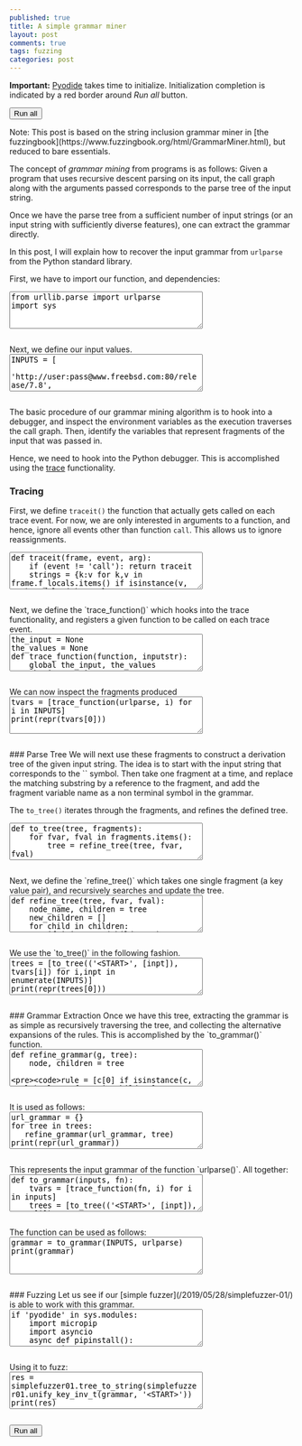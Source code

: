 ```yaml
---
published: true
title: A simple grammar miner
layout: post
comments: true
tags: fuzzing
categories: post
---
```

<script type="text/javascript">window.languagePluginUrl='/resources/pyodide/full/3.9/';</script>
<script src="/resources/pyodide/full/3.9/pyodide.js"></script>
<link rel="stylesheet" type="text/css" media="all" href="/resources/skulpt/css/codemirror.css">
<link rel="stylesheet" type="text/css" media="all" href="/resources/skulpt/css/solarized.css">
<link rel="stylesheet" type="text/css" media="all" href="/resources/skulpt/css/env/editor.css">

<script src="/resources/skulpt/js/codemirrorepl.js" type="text/javascript"></script>
<script src="/resources/skulpt/js/python.js" type="text/javascript"></script>
<script src="/resources/pyodide/js/env/editor.js" type="text/javascript"></script>

**Important:** [Pyodide](https://pyodide.readthedocs.io/en/latest/) takes time to initialize.
Initialization completion is indicated by a red border around *Run all* button.
<form name='python_run_form'>
<button type="button" name="python_run_all">Run all</button>
</form>
Note: This post is based on the string inclusion grammar miner in
[the fuzzingbook](https://www.fuzzingbook.org/html/GrammarMiner.html),
but reduced to bare essentials.

The concept of _grammar mining_ from programs is as follows: Given a program that
uses recursive descent parsing on its input, the call graph along with the
arguments passed corresponds to the parse tree of the input string.

Once we have the parse tree from a sufficient number of input strings (or an
input string with sufficiently diverse features), one can extract the grammar
directly.

In this post, I will explain how to recover the input grammar from `urlparse`
from the Python standard library.

First, we have to import our function, and dependencies:

<!--
############
from urllib.parse import urlparse
import sys

############
-->
<form name='python_run_form'>
<textarea cols="40" rows="4" name='python_edit'>
from urllib.parse import urlparse
import sys
</textarea><br />
<pre class='Output' name='python_output'></pre>
<div name='python_canvas'></div>
</form>
Next, we define our input values.

<!--
############
INPUTS = [
    'http://user:pass@www.freebsd.com:80/release/7.8',
    'https://www.microsoft.com/windows/2000',
    'http://www.fuzzing.info:8080/app?search=newterm#ref2',
]

############
-->
<form name='python_run_form'>
<textarea cols="40" rows="4" name='python_edit'>
INPUTS = [
    &#x27;http://user:pass@www.freebsd.com:80/release/7.8&#x27;,
    &#x27;https://www.microsoft.com/windows/2000&#x27;,
    &#x27;http://www.fuzzing.info:8080/app?search=newterm#ref2&#x27;,
]
</textarea><br />
<pre class='Output' name='python_output'></pre>
<div name='python_canvas'></div>
</form>
The basic procedure of our grammar mining algorithm is to hook into a debugger,
and inspect the environment variables as the execution traverses the call graph.
Then, identify the variables that represent fragments of the input that was
passed in.

Hence, we need to hook into the Python debugger. This is accomplished using the
[trace](https://docs.python.org/3/library/sys.html#sys.settrace) functionality.
### Tracing
First, we define `traceit()` the function that actually gets called on each
trace event. For now, we are only interested in arguments to a function, and
hence, ignore all events other than function `call`. This allows us to ignore
reassignments.

<!--
############
def traceit(frame, event, arg):
    if (event != 'call'): return traceit
    strings = {k:v for k,v in frame.f_locals.items() if isinstance(v, str) and len(v) >= 2}
    for var, value in strings.items():
        if value not in the_input: continue
        if var in the_values: continue
        the_values[var] = value
    return traceit


############
-->
<form name='python_run_form'>
<textarea cols="40" rows="4" name='python_edit'>
def traceit(frame, event, arg):
    if (event != &#x27;call&#x27;): return traceit
    strings = {k:v for k,v in frame.f_locals.items() if isinstance(v, str) and len(v) &gt;= 2}
    for var, value in strings.items():
        if value not in the_input: continue
        if var in the_values: continue
        the_values[var] = value
    return traceit
</textarea><br />
<pre class='Output' name='python_output'></pre>
<div name='python_canvas'></div>
</form>
Next, we define the `trace_function()` which hooks into the trace functionality,
and registers a given function to be called on each trace event.

<!--
############
the_input = None
the_values = None
def trace_function(function, inputstr):
    global the_input, the_values
    the_input = inputstr
    the_values = {}

    old_trace = sys.gettrace()
    sys.settrace(traceit)
    function(the_input)
    sys.settrace(old_trace)
    return the_values

############
-->
<form name='python_run_form'>
<textarea cols="40" rows="4" name='python_edit'>
the_input = None
the_values = None
def trace_function(function, inputstr):
    global the_input, the_values
    the_input = inputstr
    the_values = {}

    old_trace = sys.gettrace()
    sys.settrace(traceit)
    function(the_input)
    sys.settrace(old_trace)
    return the_values
</textarea><br />
<pre class='Output' name='python_output'></pre>
<div name='python_canvas'></div>
</form>
We can now inspect the fragments produced

<!--
############
tvars = [trace_function(urlparse, i) for i in INPUTS]
print(repr(tvars[0]))

############
-->
<form name='python_run_form'>
<textarea cols="40" rows="4" name='python_edit'>
tvars = [trace_function(urlparse, i) for i in INPUTS]
print(repr(tvars[0]))
</textarea><br />
<pre class='Output' name='python_output'></pre>
<div name='python_canvas'></div>
</form>
### Parse Tree
We will next use these fragments to construct a derivation tree of the given
input string. The idea is to start with the input string that corresponds to the
`<START>` symbol. Then take one fragment at a time, and replace the matching
substring by a reference to the fragment, and add the fragment variable name as
a non terminal symbol in the grammar.

The `to_tree()` iterates through the fragments, and refines the defined tree.

<!--
############
def to_tree(tree, fragments):
    for fvar, fval in fragments.items():
        tree = refine_tree(tree, fvar, fval)
    return tree

############
-->
<form name='python_run_form'>
<textarea cols="40" rows="4" name='python_edit'>
def to_tree(tree, fragments):
    for fvar, fval in fragments.items():
        tree = refine_tree(tree, fvar, fval)
    return tree
</textarea><br />
<pre class='Output' name='python_output'></pre>
<div name='python_canvas'></div>
</form>
Next, we define the `refine_tree()` which takes one single fragment (a key value
pair), and recursively searches and update the tree.

<!--
############
def refine_tree(tree, fvar, fval):
    node_name, children = tree
    new_children = []
    for child in children:
        if isinstance(child, str):
            pos = child.find(fval)
            if pos == -1:
                new_children.append(child)
            else:
                frags = child[0:pos], ("<%s>" % fvar, [fval]), child[pos + len(fval):]
                for f in frags:
                    if not f: continue
                    new_children.append(f)
        else:
            nchild = refine_tree(child, fvar, fval)
            new_children.append(nchild)

    return (node_name, new_children)

############
-->
<form name='python_run_form'>
<textarea cols="40" rows="4" name='python_edit'>
def refine_tree(tree, fvar, fval):
    node_name, children = tree
    new_children = []
    for child in children:
        if isinstance(child, str):
            pos = child.find(fval)
            if pos == -1:
                new_children.append(child)
            else:
                frags = child[0:pos], (&quot;&lt;%s&gt;&quot; % fvar, [fval]), child[pos + len(fval):]
                for f in frags:
                    if not f: continue
                    new_children.append(f)
        else:
            nchild = refine_tree(child, fvar, fval)
            new_children.append(nchild)

    return (node_name, new_children)
</textarea><br />
<pre class='Output' name='python_output'></pre>
<div name='python_canvas'></div>
</form>
We use the `to_tree()` in the following fashion.

<!--
############
trees = [to_tree(('<START>', [inpt]), tvars[i]) for i,inpt in enumerate(INPUTS)]
print(repr(trees[0]))

############
-->
<form name='python_run_form'>
<textarea cols="40" rows="4" name='python_edit'>
trees = [to_tree((&#x27;&lt;START&gt;&#x27;, [inpt]), tvars[i]) for i,inpt in enumerate(INPUTS)]
print(repr(trees[0]))
</textarea><br />
<pre class='Output' name='python_output'></pre>
<div name='python_canvas'></div>
</form>
### Grammar Extraction
Once we have this tree, extracting the grammar is as simple as recursively
traversing the tree, and collecting the alternative expansions of the rules.
This is accomplished by the `to_grammar()` function.

<!--
############
def refine_grammar(g, tree):
    node, children = tree

    rule = [c[0] if isinstance(c, tuple) else c for c in children]

    if node not in g: g[node] = set()
    g[node].add(tuple(rule))

    for c in children:
        if not isinstance(c, tuple): continue
        refine_grammar(g, c)

############
-->
<form name='python_run_form'>
<textarea cols="40" rows="4" name='python_edit'>
def refine_grammar(g, tree):
    node, children = tree

    rule = [c[0] if isinstance(c, tuple) else c for c in children]

    if node not in g: g[node] = set()
    g[node].add(tuple(rule))

    for c in children:
        if not isinstance(c, tuple): continue
        refine_grammar(g, c)
</textarea><br />
<pre class='Output' name='python_output'></pre>
<div name='python_canvas'></div>
</form>
It is used as follows:

<!--
############
url_grammar = {}
for tree in trees:
   refine_grammar(url_grammar, tree)
print(repr(url_grammar))

############
-->
<form name='python_run_form'>
<textarea cols="40" rows="4" name='python_edit'>
url_grammar = {}
for tree in trees:
   refine_grammar(url_grammar, tree)
print(repr(url_grammar))
</textarea><br />
<pre class='Output' name='python_output'></pre>
<div name='python_canvas'></div>
</form>
This represents the input grammar of the function `urlparse()`.
All together:

<!--
############
def to_grammar(inputs, fn):
    tvars = [trace_function(fn, i) for i in inputs]
    trees = [to_tree(('<START>', [inpt]), tvars[i])
             for i,inpt in enumerate(inputs)]
    my_grammar = {}
    for tree in trees:
        refine_grammar(my_grammar, tree)
    return {k:[r for r in my_grammar[k]] for k in my_grammar}

############
-->
<form name='python_run_form'>
<textarea cols="40" rows="4" name='python_edit'>
def to_grammar(inputs, fn):
    tvars = [trace_function(fn, i) for i in inputs]
    trees = [to_tree((&#x27;&lt;START&gt;&#x27;, [inpt]), tvars[i])
             for i,inpt in enumerate(inputs)]
    my_grammar = {}
    for tree in trees:
        refine_grammar(my_grammar, tree)
    return {k:[r for r in my_grammar[k]] for k in my_grammar}
</textarea><br />
<pre class='Output' name='python_output'></pre>
<div name='python_canvas'></div>
</form>
The function can be used as follows:

<!--
############
grammar = to_grammar(INPUTS, urlparse)
print(grammar)

############
-->
<form name='python_run_form'>
<textarea cols="40" rows="4" name='python_edit'>
grammar = to_grammar(INPUTS, urlparse)
print(grammar)
</textarea><br />
<pre class='Output' name='python_output'></pre>
<div name='python_canvas'></div>
</form>
### Fuzzing
Let us see if our [simple fuzzer](/2019/05/28/simplefuzzer-01/) is able
to work with this grammar.

<!--
############
if 'pyodide' in sys.modules:
    import micropip
    import asyncio
    async def pipinstall():
        await micropip.install('/py/moduleloader-0.1.0-py3-none-any.whl')
    loop = asyncio.get_event_loop()
    loop.run_until_complete(pipinstall())
import moduleloader
moduleloader.Importer(['notebooks/2019-05-28-simplefuzzer-01.py'])
import simplefuzzer01

############
-->
<form name='python_run_form'>
<textarea cols="40" rows="4" name='python_edit'>
if &#x27;pyodide&#x27; in sys.modules:
    import micropip
    import asyncio
    async def pipinstall():
        await micropip.install(&#x27;/py/moduleloader-0.1.0-py3-none-any.whl&#x27;)
    loop = asyncio.get_event_loop()
    loop.run_until_complete(pipinstall())
import moduleloader
moduleloader.Importer([&#x27;notebooks/2019-05-28-simplefuzzer-01.py&#x27;])
import simplefuzzer01
</textarea><br />
<pre class='Output' name='python_output'></pre>
<div name='python_canvas'></div>
</form>
Using it to fuzz:

<!--
############
res = simplefuzzer01.tree_to_string(simplefuzzer01.unify_key_inv_t(grammar, '<START>'))
print(res)

############
-->
<form name='python_run_form'>
<textarea cols="40" rows="4" name='python_edit'>
res = simplefuzzer01.tree_to_string(simplefuzzer01.unify_key_inv_t(grammar, &#x27;&lt;START&gt;&#x27;))
print(res)
</textarea><br />
<pre class='Output' name='python_output'></pre>
<div name='python_canvas'></div>
</form>

<form name='python_run_form'>
<button type="button" name="python_run_all">Run all</button>
</form>
